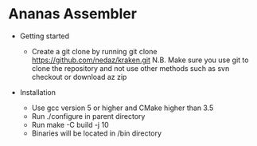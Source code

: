 Ananas Assembler 
===================

- Getting started
  - Create a git clone by running git clone https://github.com/nedaz/kraken.git
  N.B. Make sure you use git to clone the repository and not use other methods such as svn checkout or download az zip

- Installation
  - Use gcc version 5 or higher and CMake higher than 3.5
  - Run ./configure in parent directory
  - Run make -C build -j 10
  - Binaries will be located in /bin directory
